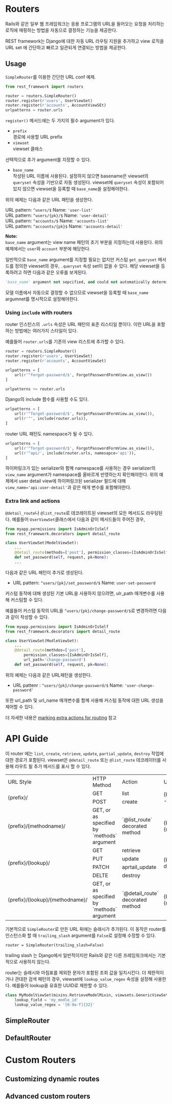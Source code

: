 # Routers
Rails와 같은 일부 웹 프레임워크는 응용 프로그램의 URL을 들어오는 요청을 처리하는 로직에 매핑하는 방법을 자동으로 결정하는 기능을 제공한다. 

REST framework는 Django에 대한 자동 URL 라우팅 지원을 추가하고 view 로직을 URL set 에 간단하고 빠르고 일관되게 연결되는 방법을 제공한다. 
## Usage
`SimpleRouter`를 이용한 간단한 URL conf 예제.

```python
from rest_framework import routers

router = routers.SimpleRouter()
router.register(r'users', UserViewSet)
router.register(r'accounts', AccountViewSEt)
urlpatterns = router.urls
```

`register()` 메서드에는 두 가지의 필수 argument가 있다. 

- `prefix`  
	경로에 사용할 URL prefix
- `viewset`  
	viewset 클래스
	
선택적으로 추가 argument를 지정할 수 있다. 

- `base_name`  
	작성된 URL 이름에 사용된다. 설정하지 않으면 basename은 viewset의 `queryset` 속성을 기반으로 자동 생성된다. viewset에 `queryset` 속성이 포함되어있지 않으면 viewset을 등록할 때 `base_name`을 설정해야한다. 
	
위의 예제는 다음과 같은 URL 패턴을 생성한다. 


URL pattern: `^users/$`  Name: `'user-list'`  
URL pattern: `^users/{pk}/$`  Name: `'user-detail'`  
URL pattern: `^accounts/$`  Name: `'accounts-list'`  
URL pattern: `^accounts/{pk}$`  Name: `'accounts-detail'`  


**Note:**  
`base_name` argument는 view name  패턴의 초기 부분을 지정하는데 사용된다. 위의 예제에서는 `user`와 `account` 부분에 해당한다. 

일반적으로 `base_name` argument를 지정할 필요는 없지만 커스텀 `get_queryset` 메서드를 정의한 viewset의 경우, `.queryset` 속성 set이 없을 수 있다. 해당 viewset을 등록하려고 하면 다음과 같은 오류를 보게된다. 

```python
'base_name' argument not sepcified, and could not automatically determine the name from the viewset, as it does not have a '.queryset' attribute.
```
모델 이름에서 자동으로 결정할 수 없으므로 viewset을 등록할 때 `base_name` argumnet를 명시적으로 설정해야한다. 

### Using `include` with routers
router 인스턴스의 `.urls` 속성은 URL 패턴의 표준 리스티일 뿐이다. 이런 URL을 포함하는 방법에는 여러가지 스타일이 있다. 

예를들어 `router.urls`를 기존의 view 리스트에 추가할 수 있다. 

```python
router = routers.SimpleRouter()
router.register(r'users', UserViewSet)
router.register(r'accounts', AccountViewSet)

urlpatterns = [
	url(r'^forgot-password/$', ForgotPasswordFormView.as_view())
]

urlpatterns += router.urls
```

Django의 include 함수를 사용할 수도 있다. 

```python
urlpatterns = [
	url(r'^forgot-password/$', ForgotPasswordFormView.as_view()),
	url(r'^', include(router.urls)),
]
```

router URL 패턴도 namespace가 될 수 있다. 

```python
urlpatterns = [
	url(r'^forgot-password/$', ForgotPasswordFormView.as_view()),
	url(r'^api/', include(router.urls, namesapce='api')),
]
```

하이퍼링크가 있는 serializer와 함께 namespace를 사용하는 경우 serializer의 `view_name` argument가 namespace를 올바르게 반영하는지 확인해야한다. 위의 예제에서 user detail view에 하이퍼링크된 serializer 필드에 대해 `view_name='api:user-detail'`과 같은 매개 변수를 포함해야한다. 

### Extra link and actions
`@detail_route`나 `@list_route`로 데코레이트된 viewset의 모든 메서드도 라우팅된다. 예를들어  `UserViewSet`클래스에서 다음과 같이 메서드들이 주어진 경우,

```python
from myapp.permissions import IsAdminOrIsSelf
from rest_framework.decorators import detail_route

class UserViewSet(ModelViewSet):
	...
	@detail_route(methods=['post'], permission_classes=[IsAdminOrIsSelf])
	def set_password(self, request, pk=None):
	...
```

다음과 같은 URL 패턴이 추가로 생성된다. 

- URL pattern: `^users/{pk}/set_password/$` Name: `user-set-password`

커스텀 동작에 대해 생성된 기본 URL을 사용하지 않으려면, ulr_path 매개변수를 사용해 커스텀할 수 있다. 

예를들어 커스텀 동작의 URL을 `^users/{pk}/change-password/$`로 변경하려면 다음과 같이 작성할 수 있다. 

```python
from myapp.permissions import IsAdminOrIsSelf
from rest_framework.decorators import detail_route

class UserViewSet(ModleViewSet):
	...
	@detail_route(methdos=['post'],
		permission_classes=[IsAdminOrIsSelf],
		url_path='change-password')
	def set_password(self, request, pk=None):
```
위의 예제는 다음과 같은 URL패턴을 생성한다. 

- URL pattenr : `^users/{pk}/change-password/$` Name: `'user-change-password'`

또한 url_path 및 url_name 매개변수를 함께 사용해 커스텀 동작에 대한 URL 생성을 제어할 수 있다. 

더 자세한 내용은 [marking extra actions for routing](http://www.django-rest-framework.org/api-guide/viewsets/#marking-extra-actions-for-routing) 참고

# API Guide
이 router 에는 `list`, `create`, `retrieve`, `update`, `partial_update`, `destroy` 작업에 대한 경로가 포함된다. viewset은 `@detail_route` 또는 `@list_route` 데코레이터를 사용해 라우트 될 추가 메서드를 표시 할 수 있다. 

<table>
	<tr>
		<td>URL Style</td>
		<td>HTTP Method</td>
		<td>Action</td>
		<td>URL Name</td>
	</tr>
	<tr>
		<td rowspan="2">{prefix}/</td>
		<td>GET</td>
		<td>list</td>
		<td rowspan="2">{basename}--list</td>
	</tr>
		<td>POST</td>
		<td>create</td>
	<tr>
	</tr>
	<tr>
		<td>{prefix}/{methodname}/</td>
		<td>GET, or as specified by `methods` argument</td>
		<td>`@list_route` decorated method	</td>
		<td>{basename}-{methodname}
</td>
	</tr>
	<tr>
		<td rowspan="4">{prefix}/{lookup}/</td>
		<td>GET</td>
		<td>retrieve</td>
		<td rowspan="4">{basename}-detail</td>
	</tr>
	<tr>
		<td>PUT</td>
		<td>update</td>
	</tr>
	<tr>
		<td>PATCH</td>
		<td>aprtail_update</td>
	</tr>
	<tr>
		<td>DELTE</td>
		<td>destroy</td>
	</tr>
	<tr>
		<td>{prefix}/{lookup}/{methodname}/	</td>
		<td>GET, or as specified by `methods` argument</td>
		<td>`@detail_route` decorated method</td>
		<td>{basename}-{methodname}
</td>
	</tr>
</table>

기본적으로 `SimpleRouter`로 만든 URL 뒤에는 슬래시가 추가된다. 이 동작은 router를 인스턴스화 할 때 `trailing_slash` argument를 `False`로 설정해 수정할 수 있다. 

```pythno
router = SimpleRouter(trailing_slash=False)
```

trailing slash 는 Django에서 일반적이지만 Rails와 같은 다른 프레임워크에서는 기본적으로 사용하지 않는다. 

router는 슬래시와 마침표를 제외한 문자가 포함된 조회 값을 일치시킨다. 더 제한적이거나 관대한 검색 패턴의 경우, viewset에 `lookup_value_regex` 속성을 설정해 사용한다. 예를들어 lookup을 유효한 UUID로 제한할 수 있다. 

```python
class MyModelViewSet(mixins.RetrieveModelMixin, viewsets.GenericViewSet):
	lookup_field = 'my_modle_id'
	lookup_value_regex = '[0-9a-f]{32}'
```

## SimpleRouter
## DefaultRouter

# Custom Routers
## Customizing dynamic routes
## Advanced custom routers